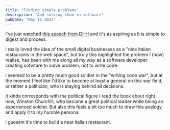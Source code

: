 ```yaml
---
title: "Finding simple problems"
description: "And solving them in software"
pubDate: "May 11 2023"
---
```


I've just watched [this speech from DHH](https://www.youtube.com/watch?v=0CDXJ6bMkMY&ab_channel=startupschool) and it's as aspiring as it is simple to digest and process.

I really loved the idea of the small digital businesses as a "nice italian restaurants in the web space", but truly this highlighted the problem I (now) realise, has been with me along all my way as a software developer: creating sofwtare to solve problem, not to write code.

I seemed to be a pretty much good soldier in the "writing code war", but at the moment I feel like I'd like to become at least a general on this war field, or rather a politician, who is staying behind all decisions.

It kinda corresponds with the political figure I read the book about right now, Winston Churchill, who become a great political leader while being an experienced soldier. But also this feels a bit too much to draw this analogy and apply it to my humble persona.

I guessm it's time to build a neat italian restaurant.
